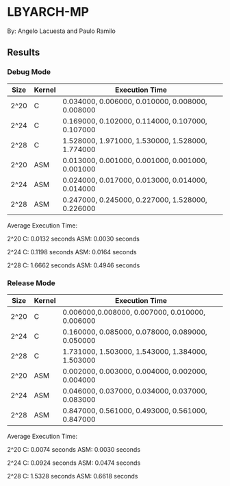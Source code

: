 # LBYARCH-MP
By: Angelo Lacuesta and Paulo Ramilo

## Results

### Debug Mode
| Size  | Kernel | Execution Time |
| ----- | ------ | ------------ |
| 2^20  | C      | 0.034000, 0.006000, 0.010000, 0.008000, 0.008000|
| 2^24  | C      | 0.169000, 0.102000, 0.114000, 0.107000, 0.107000|
| 2^28  | C      | 1.528000, 1.971000, 1.530000, 1.528000, 1.774000|
| 2^20  | ASM    | 0.013000, 0.001000, 0.001000, 0.001000, 0.001000|
| 2^24  | ASM    | 0.024000, 0.017000, 0.013000, 0.014000, 0.014000|
| 2^28  | ASM    | 0.247000, 0.245000, 0.227000, 1.528000, 0.226000|


Average Execution Time:

2^20 
C: 0.0132 seconds
ASM: 0.0030 seconds

2^24
C: 0.1198 seconds
ASM: 0.0164 seconds

2^28
C: 1.6662 seconds
ASM: 0.4946 seconds

### Release Mode
| Size  | Kernel | Execution Time |
| ----- | ------ | ------------ |
| 2^20  | C      | 0.006000,0.008000, 0.007000,  0.010000, 0.006000|
| 2^24  | C      | 0.160000, 0.085000, 0.078000, 0.089000, 0.050000|
| 2^28  | C      | 1.731000, 1.503000, 1.543000, 1.384000, 1.503000|
| 2^20  | ASM    | 0.002000, 0.003000, 0.004000, 0.002000, 0.004000|
| 2^24  | ASM    | 0.046000, 0.037000, 0.034000, 0.037000, 0.083000|
| 2^28  | ASM    | 0.847000, 0.561000, 0.493000, 0.561000, 0.847000|

Average Execution Time:

2^20 
C: 0.0074 seconds
ASM: 0.0030 seconds

2^24
C: 0.0924 seconds
ASM: 0.0474 seconds

2^28
C: 1.5328 seconds
ASM: 0.6618 seconds
